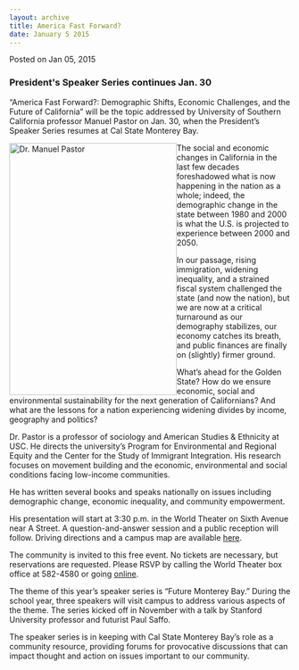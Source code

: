 ```yaml
---
layout: archive
title: America Fast Forward?
date: January 5 2015
---
```





<span class="date">Posted on Jan 05, 2015    </span>
<h3>President&apos;s Speaker Series continues Jan. 30</h3>
<p>&#x201C;America Fast Forward?: Demographic Shifts, Economic Challenges,
and the Future of California&#x201D; will be the topic addressed by
University of Southern California professor Manuel Pastor on Jan.
30, when the President&#x2019;s Speaker Series resumes at Cal State
Monterey Bay.</p>
<p><img alt="Dr. Manuel Pastor" src="http://news.csumb.edu/sites/default/files/65/attachments/news/images/mpastor_1.jpg" style="width:300px; height:452px; float:left">The social and
economic changes in California in the last few decades foreshadowed
what is now happening in the nation as a whole; indeed, the
demographic change in the state between 1980 and 2000 is what the
U.S. is projected to experience between 2000 and 2050.</img></p>
<p>In our passage, rising immigration, widening inequality, and a
strained fiscal system challenged the state (and now the nation),
but we are now at a critical turnaround as our demography
stabilizes, our economy catches its breath, and public finances are
finally on (slightly) firmer ground.</p>
<p>What&#x2019;s ahead for the Golden State? How do we ensure economic,
social and environmental sustainability for the next generation of
Californians? And what are the lessons for a nation experiencing
widening divides by income, geography and politics?</p>
<p>Dr. Pastor is a professor of sociology and American Studies
&amp; Ethnicity at USC. He directs the university&#x2019;s Program for
Environmental and Regional Equity and the Center for the Study of
Immigrant Integration. His research focuses on movement building
and the economic, environmental and social conditions facing
low-income communities.</p>
<p>He has written several books and speaks nationally on issues
including demographic change, economic inequality, and community
empowerment.</p>
<p>His presentation will start at 3:30 p.m. in the World Theater on
Sixth Avenue near A Street. A question-and-answer session and a
public reception will follow. Driving directions and a campus map
are available <a href="http://csumb.edu/maps" rel="nofollow">here</a>. &#xA0;</p>
<p>The community is invited to this free event. No tickets are
necessary, but reservations are requested. Please RSVP by calling
the World Theater box office at 582-4580 or going <a href="http://csumb.edu/rsvp" rel="nofollow">online</a>.</p>
<p>The theme of this year&#x2019;s speaker series is &#x201C;Future Monterey
Bay.&#x201D; During the school year, three speakers will visit campus to
address various aspects of the theme. The series kicked off in
November with a talk by Stanford University professor and futurist
Paul Saffo.</p>
<p>The speaker series is in keeping with Cal State Monterey Bay&#x2019;s
role as a community resource, providing forums for provocative
discussions that can impact thought and action on issues important
to our community.<br>
&#xA0;</br></p>





